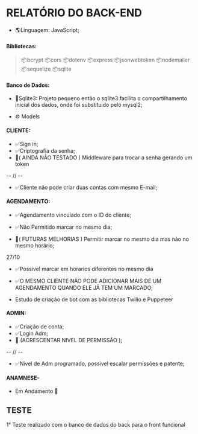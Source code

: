 # RELATÓRIO DO BACK-END

- :earth_americas:Linguagem: JavaScript;
  
#### Bibliotecas:
> :package:bcrypt
> :package:cors
> :package:dotenv
> :package:express
> :package:jsonwebtoken
> :package:nodemailer
> :package:sequelize
> :package:sqlite
  
#### Banco de Dados:
- :repeat:Sqlite3:  Projeto pequeno então o sqlite3 facilita o compartilhamento inicial dos dados, onde foi substituido pelo mysql2;

- :gear: Models
  

#### CLIENTE:
- :white_check_mark:Sign in;
- :white_check_mark:Criptografia da senha;
- :wrench:( AINDA NÃO TESTADO ) Middleware para trocar a senha gerando um token

-- // --

- :white_check_mark:Cliente não pode criar duas contas com mesmo E-mail;



#### AGENDAMENTO:
- :white_check_mark:Agendamento vinculado com o ID do cliente;

- :white_check_mark:Não Permitido marcar no mesmo dia;
- :wrench:( FUTURAS MELHORIAS ) Permitir marcar no mesmo dia mas não no mesmo horário;

27/10

- :white_check_mark:Possivel marcar em horarios diferentes no mesmo dia
- :white_check_mark:O MESMO CLIENTE NÃO PODE ADICIONAR MAIS DE UM AGENDAMENTO QUANDO ELE JÁ TEM UM MARCADO;

- Estudo de criação de bot com as bibliotecas Twilio e Puppeteer

#### ADMIN:
- :white_check_mark:Criação de conta;
- :white_check_mark:Login Adm;
- :wrench: (ACRESCENTAR NIVEL DE PERMISSÃO );

-- // -- 
- :white_check_mark:Nivel de Adm programado, possivel escalar permissões e patente;
  

#### ANAMNESE-
- Em Andamento :construction:





## TESTE


1° Teste realizado com o banco de dados do back para o front funcional
